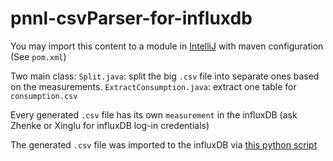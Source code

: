 # pnnl-csvParser-for-influxdb

You may import this content to a module in [IntelliJ](https://www.jetbrains.com/idea/) with maven configuration (See `pom.xml`)

Two main class: 
`Split.java`: split the big `.csv` file into separate ones based on the measurements.
`ExtractConsumption.java`: extract one table for `consumption.csv`

Every generated `.csv` file has its own `measurement` in the influxDB (ask Zhenke or Xinglu for influxDB log-in credentials)

The generated `.csv` file was imported to the influxDB via [this python script](https://github.ccs.neu.edu/cs6510-pnnl/pnnl-csvToInflux-importer)
